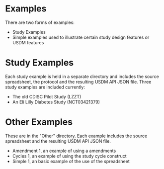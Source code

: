 # Examples

There are two forms of examples:

- Study Examples
- Simple examples used to illustrate certain study design features or USDM features

# Study Examples

Each study example is held in a separate directory and includes the source spreadsheet, the protocol and the resulting USDM API JSON file. Three study examples are included currently:

- The old CDISC Pilot Study (LZZT)
- An Eli Lilly Diabetes Study (NCT03421379)

# Other Examples

These are in the "Other" directory. Each example includes the source spreadsheet and the resulting USDM API JSON file. 

- Amendment 1, an example of using a amendments
- Cycles 1, an example of using the study cycle construct
- Simple 1, an basic example of the use of the spreadsheet
